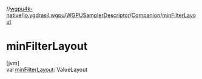 //[wgpu4k-native](../../../../index.md)/[io.ygdrasil.wgpu](../../index.md)/[WGPUSamplerDescriptor](../index.md)/[Companion](index.md)/[minFilterLayout](min-filter-layout.md)

# minFilterLayout

[jvm]\
val [minFilterLayout](min-filter-layout.md): ValueLayout